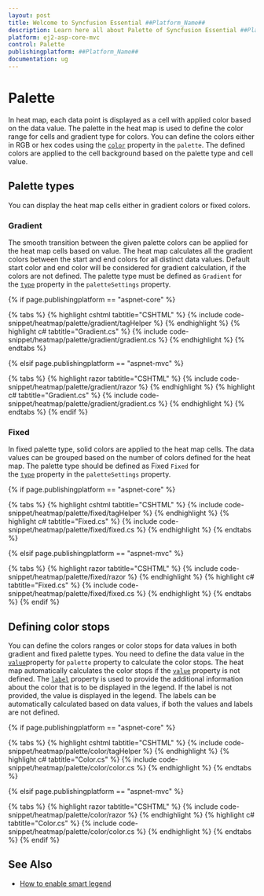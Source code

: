 ```yaml
---
layout: post
title: Welcome to Syncfusion Essential ##Platform_Name##
description: Learn here all about Palette of Syncfusion Essential ##Platform_Name## widgets based on HTML5 and jQuery.
platform: ej2-asp-core-mvc
control: Palette
publishingplatform: ##Platform_Name##
documentation: ug
---
```



# Palette

In heat map, each data point is displayed as a cell with applied color based on the data value. The palette in the heat map is used to define the color range for cells and gradient type for colors. You can define the colors either in RGB or hex codes using the [`color`](https://help.syncfusion.com/cr/aspnetcore-js2/Syncfusion.EJ2~Syncfusion.EJ2.HeatMap.HeatMapPalette~Color.html) property in the `palette`. The defined colors are applied to the cell background based on the palette type and cell value.

## Palette types

You can display the heat map cells either in gradient colors or fixed colors.

### Gradient

The smooth transition between the given palette colors can be applied for the heat map cells based on value. The heat map calculates all the gradient colors between the start and end colors for all distinct data values. Default start color and end color will be considered for gradient calculation, if the colors are not defined. The palette type must be defined as `Gradient` for the [`type`](https://help.syncfusion.com/cr/aspnetcore-js2/Syncfusion.EJ2~Syncfusion.EJ2.HeatMap.HeatMapPaletteSettings~Type.html) property in the `paletteSettings` property.

{% if page.publishingplatform == "aspnet-core" %}

{% tabs %}
{% highlight cshtml tabtitle="CSHTML" %}
{% include code-snippet/heatmap/palette/gradient/tagHelper %}
{% endhighlight %}
{% highlight c# tabtitle="Gradient.cs" %}
{% include code-snippet/heatmap/palette/gradient/gradient.cs %}
{% endhighlight %}
{% endtabs %}

{% elsif page.publishingplatform == "aspnet-mvc" %}

{% tabs %}
{% highlight razor tabtitle="CSHTML" %}
{% include code-snippet/heatmap/palette/gradient/razor %}
{% endhighlight %}
{% highlight c# tabtitle="Gradient.cs" %}
{% include code-snippet/heatmap/palette/gradient/gradient.cs %}
{% endhighlight %}
{% endtabs %}
{% endif %}



### Fixed

In fixed palette type, solid colors are applied to the heat map cells. The data values can be grouped based on the number of colors defined for the heat map. The palette type should be defined as Fixed `Fixed` for the [`type`](https://help.syncfusion.com/cr/aspnetcore-js2/Syncfusion.EJ2~Syncfusion.EJ2.HeatMap.HeatMapPaletteSettings~Type.html) property in the `paletteSettings` property.

{% if page.publishingplatform == "aspnet-core" %}

{% tabs %}
{% highlight cshtml tabtitle="CSHTML" %}
{% include code-snippet/heatmap/palette/fixed/tagHelper %}
{% endhighlight %}
{% highlight c# tabtitle="Fixed.cs" %}
{% include code-snippet/heatmap/palette/fixed/fixed.cs %}
{% endhighlight %}
{% endtabs %}

{% elsif page.publishingplatform == "aspnet-mvc" %}

{% tabs %}
{% highlight razor tabtitle="CSHTML" %}
{% include code-snippet/heatmap/palette/fixed/razor %}
{% endhighlight %}
{% highlight c# tabtitle="Fixed.cs" %}
{% include code-snippet/heatmap/palette/fixed/fixed.cs %}
{% endhighlight %}
{% endtabs %}
{% endif %}



## Defining color stops

You can define the colors ranges or color stops for data values in both gradient and fixed palette types. You need to define the data value in the [`value`](https://help.syncfusion.com/cr/aspnetcore-js2/Syncfusion.EJ2~Syncfusion.EJ2.HeatMap.HeatMapPalette~Value.html)property for `palette` property to calculate the color stops. The heat map automatically calculates the color stops if the [`value`](https://help.syncfusion.com/cr/aspnetcore-js2/Syncfusion.EJ2~Syncfusion.EJ2.HeatMap.HeatMapPalette~Value.html) property is not defined. The [`label`](https://help.syncfusion.com/cr/aspnetcore-js2/Syncfusion.EJ2~Syncfusion.EJ2.HeatMap.HeatMapPalette~Label.html) property is used to provide the additional information about the color that is to be displayed in the legend. If the label is not provided, the value is displayed in the legend. The labels can be automatically calculated based on data values, if both the values and labels are not defined.

{% if page.publishingplatform == "aspnet-core" %}

{% tabs %}
{% highlight cshtml tabtitle="CSHTML" %}
{% include code-snippet/heatmap/palette/color/tagHelper %}
{% endhighlight %}
{% highlight c# tabtitle="Color.cs" %}
{% include code-snippet/heatmap/palette/color/color.cs %}
{% endhighlight %}
{% endtabs %}

{% elsif page.publishingplatform == "aspnet-mvc" %}

{% tabs %}
{% highlight razor tabtitle="CSHTML" %}
{% include code-snippet/heatmap/palette/color/razor %}
{% endhighlight %}
{% highlight c# tabtitle="Color.cs" %}
{% include code-snippet/heatmap/palette/color/color.cs %}
{% endhighlight %}
{% endtabs %}
{% endif %}



## See Also

* [How to enable smart legend](./legend/#smart-legend)

